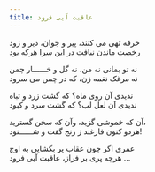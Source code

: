 ```yaml
---
title: عاقبت آیی فرود
---
```


خرقه تهی می کنند، پیر و جوان، دیر و زود  
رخصت ماندن نیافت در این سرا هرکه بود  

نه تو بمانی نه من، نه گل و خــــــار چمن  
نه مرغک نغمه زن، که در چمن می سرود  

ندیدی آن روی ماه؟ که گشت زرد و تباه  
ندیدی آن لعل لب؟ که گشت سرد و کبود  

آن که خموشی گزید، وآن که سخن گسترید،  
هردو کنون فارغند ز رنج گفت و شــــــنود!  

عمری اگر چون عقاب پر بگشایی به اوج  
هرچه پری بر فراز، عاقبت آیی فرود ...  
